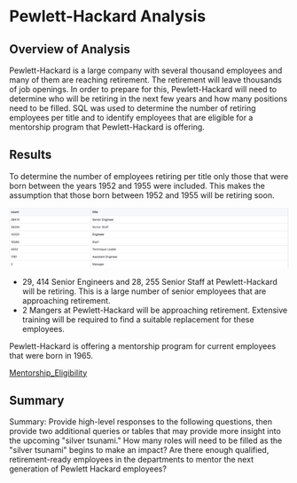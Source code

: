 # Pewlett-Hackard Analysis

## Overview of Analysis

Pewlett-Hackard is a large company with several thousand employees and many of them are reaching retirement. The retirement will leave thousands of job openings. In order to prepare for this, Pewlett-Hackard will need to determine who will be retiring in the next few years and how many positions need to be filled. SQL was used to determine the number of retiring employees per title and to identify employees that are eligible for a mentorship program that Pewlett-Hackard is offering. 

## Results

To determine the number of employees retiring per title only those that were born between the years 1952 and 1955 were included. This makes the assumption that those born between 1952 and 1955 will be retiring soon.

![retiring_titles](https://github.com/mdhugge/Pewlett-Hackard-Analysis/blob/main/Data/retiring_titles.png)

-	29, 414 Senior Engineers and 28, 255 Senior Staff at Pewlett-Hackard will be retiring. This is a large number of senior employees that are approaching retirement. 
-	2 Mangers at Pewlett-Hackard will be approaching retirement. Extensive training will be required to find a suitable replacement for these employees. 

Pewlett-Hackard is offering a mentorship program for current employees that were born in 1965. 

[Mentorship_Eligibility](https://github.com/mdhugge/Pewlett-Hackard-Analysis/blob/main/Data/mentorship_eligibility.csv)


## Summary

Summary: Provide high-level responses to the following questions, then provide two additional queries or tables that may provide more insight into the upcoming "silver tsunami."
How many roles will need to be filled as the "silver tsunami" begins to make an impact?
Are there enough qualified, retirement-ready employees in the departments to mentor the next generation of Pewlett Hackard employees?
